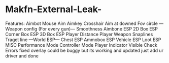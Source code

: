 # Makfn-External-Leak-
Features:  Aimbot Mouse Aim Aimkey Crosshair Aim at downed Fov circle —Weapon config (For every gun)— Smoothness Aimbone  ESP 2D Box ESP Corner Box ESP 3D Box ESP Player Distance Player Weapon Snaplines Traget line —World ESP— Chest ESP Ammobox ESP Vehicle ESP Loot ESP  MISC Performance Mode Controller Mode Player Indicator Visible Check  Errors fixed overlay could be buggy but its working and updated just add ur driver and done
